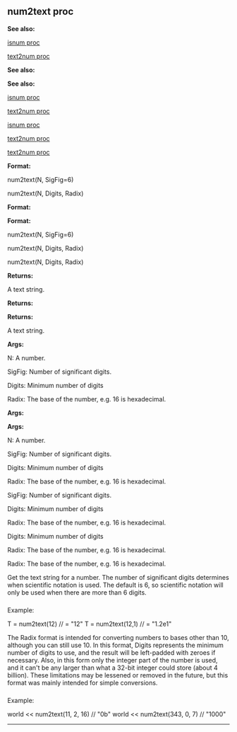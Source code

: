 

 num2text proc
---------------




**See also:** 


[isnum proc](#/proc/isnum) 

[text2num proc](#/proc/text2num) 




**See also:** 

**See also:**

[isnum proc](#/proc/isnum) 

[text2num proc](#/proc/text2num) 


[isnum proc](#/proc/isnum)

[text2num proc](#/proc/text2num) 

[text2num proc](#/proc/text2num)


**Format:** 


 num2text(N, SigFig=6)
 
 num2text(N, Digits, Radix)
 



**Format:** 

**Format:**

 num2text(N, SigFig=6)
 
 num2text(N, Digits, Radix)
 


 num2text(N, Digits, Radix)



**Returns:** 


 A text string.
 


**Returns:** 

**Returns:**

 A text string.



**Args:** 


 N: A number.
 
 SigFig: Number of significant digits.
 
 Digits: Minimum number of digits
 
 Radix: The base of the number, e.g. 16 is hexadecimal.
 





**Args:** 

**Args:**

 N: A number.
 
 SigFig: Number of significant digits.
 
 Digits: Minimum number of digits
 
 Radix: The base of the number, e.g. 16 is hexadecimal.
 




 SigFig: Number of significant digits.
 
 Digits: Minimum number of digits
 
 Radix: The base of the number, e.g. 16 is hexadecimal.
 



 Digits: Minimum number of digits
 
 Radix: The base of the number, e.g. 16 is hexadecimal.
 


 Radix: The base of the number, e.g. 16 is hexadecimal.


 Get the text string for a number. The number of significant digits
determines when scientific notation is used. The default is 6, so
scientific notation will only be used when there are more than 6 digits.



### 
 Example:



 T = num2text(12) // = "12"
T = num2text(12,1) // = "1.2e1"


 The Radix format is intended for converting numbers to bases other than
10, although you can still use 10. In this format, Digits represents the
minimum number of digits to use, and the result will be left-padded with
zeroes if necessary. Also, in this form only the integer part of the number
is used, and it can't be any larger than what a 32-bit integer could store
(about 4 billion). These limitations may be lessened or removed in the future,
but this format was mainly intended for simple conversions.



### 
 Example:



 world << num2text(11, 2, 16) // "0b"
world << num2text(343, 0, 7) // "1000"



---


